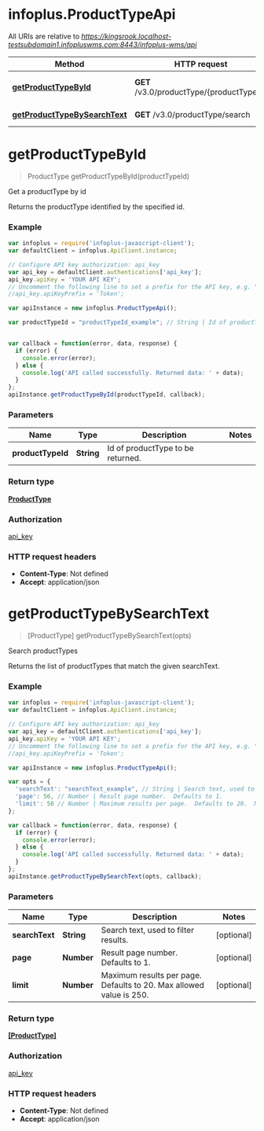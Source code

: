# infoplus.ProductTypeApi

All URIs are relative to *https://kingsrook.localhost-testsubdomain1.infopluswms.com:8443/infoplus-wms/api*

Method | HTTP request | Description
------------- | ------------- | -------------
[**getProductTypeById**](ProductTypeApi.md#getProductTypeById) | **GET** /v3.0/productType/{productTypeId} | Get a productType by id
[**getProductTypeBySearchText**](ProductTypeApi.md#getProductTypeBySearchText) | **GET** /v3.0/productType/search | Search productTypes


<a name="getProductTypeById"></a>
# **getProductTypeById**
> ProductType getProductTypeById(productTypeId)

Get a productType by id

Returns the productType identified by the specified id.

### Example
```javascript
var infoplus = require('infoplus-javascript-client');
var defaultClient = infoplus.ApiClient.instance;

// Configure API key authorization: api_key
var api_key = defaultClient.authentications['api_key'];
api_key.apiKey = 'YOUR API KEY';
// Uncomment the following line to set a prefix for the API key, e.g. "Token" (defaults to null)
//api_key.apiKeyPrefix = 'Token';

var apiInstance = new infoplus.ProductTypeApi();

var productTypeId = "productTypeId_example"; // String | Id of productType to be returned.


var callback = function(error, data, response) {
  if (error) {
    console.error(error);
  } else {
    console.log('API called successfully. Returned data: ' + data);
  }
};
apiInstance.getProductTypeById(productTypeId, callback);
```

### Parameters

Name | Type | Description  | Notes
------------- | ------------- | ------------- | -------------
 **productTypeId** | **String**| Id of productType to be returned. | 

### Return type

[**ProductType**](ProductType.md)

### Authorization

[api_key](../README.md#api_key)

### HTTP request headers

 - **Content-Type**: Not defined
 - **Accept**: application/json

<a name="getProductTypeBySearchText"></a>
# **getProductTypeBySearchText**
> [ProductType] getProductTypeBySearchText(opts)

Search productTypes

Returns the list of productTypes that match the given searchText.

### Example
```javascript
var infoplus = require('infoplus-javascript-client');
var defaultClient = infoplus.ApiClient.instance;

// Configure API key authorization: api_key
var api_key = defaultClient.authentications['api_key'];
api_key.apiKey = 'YOUR API KEY';
// Uncomment the following line to set a prefix for the API key, e.g. "Token" (defaults to null)
//api_key.apiKeyPrefix = 'Token';

var apiInstance = new infoplus.ProductTypeApi();

var opts = { 
  'searchText': "searchText_example", // String | Search text, used to filter results.
  'page': 56, // Number | Result page number.  Defaults to 1.
  'limit': 56 // Number | Maximum results per page.  Defaults to 20.  Max allowed value is 250.
};

var callback = function(error, data, response) {
  if (error) {
    console.error(error);
  } else {
    console.log('API called successfully. Returned data: ' + data);
  }
};
apiInstance.getProductTypeBySearchText(opts, callback);
```

### Parameters

Name | Type | Description  | Notes
------------- | ------------- | ------------- | -------------
 **searchText** | **String**| Search text, used to filter results. | [optional] 
 **page** | **Number**| Result page number.  Defaults to 1. | [optional] 
 **limit** | **Number**| Maximum results per page.  Defaults to 20.  Max allowed value is 250. | [optional] 

### Return type

[**[ProductType]**](ProductType.md)

### Authorization

[api_key](../README.md#api_key)

### HTTP request headers

 - **Content-Type**: Not defined
 - **Accept**: application/json

